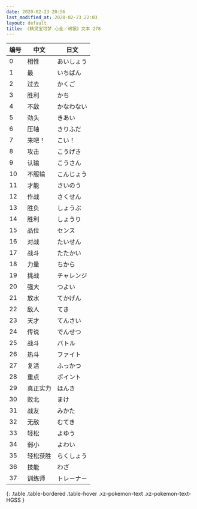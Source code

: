 ```yaml
---
date: 2020-02-23 20:56
last_modified_at: 2020-02-23 22:03
layout: default
title: 《精灵宝可梦 心金／魂银》文本 278
---
```

| 编号 | 中文 | 日文 |
| ---- | ---- | ---- |
| 0 | 相性 | あいしょう |
| 1 | 最 | いちばん |
| 2 | 过去 | かくご |
| 3 | 胜利 | かち |
| 4 | 不敌 | かなわない |
| 5 | 劲头 | きあい |
| 6 | 压轴 | きりふだ |
| 7 | 来吧！ | こい！ |
| 8 | 攻击 | こうげき |
| 9 | 认输 | こうさん |
| 10 | 不服输 | こんじょう |
| 11 | 才能 | さいのう |
| 12 | 作战 | さくせん |
| 13 | 胜负 | しょうぶ |
| 14 | 胜利 | しょうり |
| 15 | 品位 | センス |
| 16 | 对战 | たいせん |
| 17 | 战斗 | たたかい |
| 18 | 力量 | ちから |
| 19 | 挑战 | チャレンジ |
| 20 | 强大 | つよい |
| 21 | 放水 | てかげん |
| 22 | 敌人 | てき |
| 23 | 天才 | てんさい |
| 24 | 传说 | でんせつ |
| 25 | 战斗 | バトル |
| 26 | 热斗 | ファイト |
| 27 | 复活 | ふっかつ |
| 28 | 重点 | ポイント |
| 29 | 真正实力 | ほんき |
| 30 | 败北 | まけ |
| 31 | 战友 | みかた |
| 32 | 无敌 | むてき |
| 33 | 轻松 | よゆう |
| 34 | 弱小 | よわい |
| 35 | 轻松获胜 | らくしょう |
| 36 | 技能 | わざ |
| 37 | 训练师 | トレ－ナ－ |
{: .table .table-bordered .table-hover .xz-pokemon-text .xz-pokemon-text-HGSS }